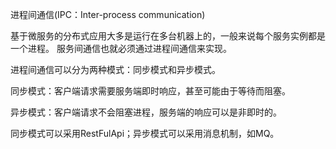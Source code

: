 进程间通信(IPC：Inter-process communication)

基于微服务的分布式应用大多是运行在多台机器上的，一般来说每个服务实例都是一个进程。
服务间通信也就必须通过进程间通信来实现。

进程间通信可以分为两种模式：同步模式和异步模式。

同步模式：客户端请求需要服务端即时响应，甚至可能由于等待而阻塞。

异步模式：客户端请求不会阻塞进程，服务端的响应可以是非即时的。

同步模式可以采用RestFulApi；异步模式可以采用消息机制，如MQ。
